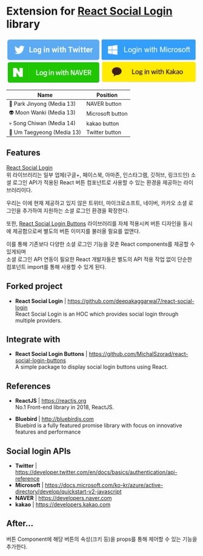 
# Extension for [React Social Login](https://github.com/deepakaggarwal7/react-social-login) library
![titleimg](/sample.png) 

Name | Position  
---|---
:runner: Park Jinyong (Media 13) | NAVER button
:alien: Moon Wanki (Media 13) | Microsoft button
:skull: Song Chiwan (Media 14) | kakao button
:kiss: Um Taegyeong (Media 13) | Twitter button
  
## Features  

[React Social Login](https://github.com/deepakaggarwal7/react-social-login)  
위 라이브러리는 일부 업체(구글+, 페이스북, 아마존, 인스타그램, 깃허브, 링크드인) 소셜 로그인 API가 적용된 React 버튼 컴포넌트로 사용할 수 있는 환경을 제공하는 라이브러리이다.

우리는 이에 현재 제공하고 있지 않은 트위터, 마이크로소프트, 네이버, 카카오 소셜 로그인을 추가하여 지원하는 소셜 로그인 환경을 확장한다.

또한, [React Social Login Buttons](https://github.com/MichalSzorad/react-social-login-buttons) 라이브러리를 자체 적용시켜 버튼 디자인을 동시에 제공함으로써 별도의 버튼 이미지를 불러올 필요를 없앤다.  

이를 통해 기존보다 다양한 소셜 로그인 기능을 갖춘 React components를 제공할 수 있게되며  
소셜 로그인 API 연동이 필요한 React 개발자들은 별도의 API 적용 작업 없이 단순한 컴포넌트 import를 통해 사용할 수 있게 된다.   
  

## Forked project
- **React Social Login** | https://github.com/deepakaggarwal7/react-social-login  
React Social Login is an HOC which provides social login through multiple providers.  

## Integrate with
- **React Social Login Buttons** | https://github.com/MichalSzorad/react-social-login-buttons  
A simple package to display social login buttons using React.  

## References
- **ReactJS** | https://reactjs.org  
No.1 Front-end library in 2018, ReactJS.  

- **Bluebird** | http://bluebirdjs.com  
Bluebird is a fully featured promise library with focus on innovative features and performance    

## Social login APIs
- **Twitter** | https://developer.twitter.com/en/docs/basics/authentication/api-reference  
- **Microsoft** | https://docs.microsoft.com/ko-kr/azure/active-directory/develop/quickstart-v2-javascript  
- **NAVER** | https://developers.naver.com  
- **kakao** | https://developers.kakao.com  

## After...
버튼 Component에 해당 버튼의 속성(크키 등)을 props를 통해 제어할 수 있는 기능을 추가한다.